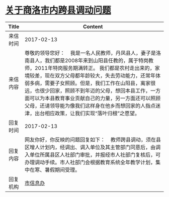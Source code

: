 # <a href="http://www.shangluo.gov.cn/zmhd/ldxxxx.jsp?urltype=leadermail.LeaderMailContentUrl&wbtreeid=1112&leadermailid=3987">关于商洛市内跨县调动问题</a>
| Title |                                                                                                                       Content                                                                                                                        |
|:-----:|------------------------------------------------------------------------------------------------------------------------------------------------------------------------------------------------------------------------------------------------------|
| 来信时间  | 2017-02-13                                                                                                                                                                                                                                           |
| 来信内容  | 尊敬的领导您好：    我是一名人民教师，丹凤县人，妻子是洛南县人，我们都是2008年来到山阳县任教的，属于特岗教师，2011年特岗服务期满转正。 我们都是农村走出来的，家境较差，现在双方父母都年龄较大，失去劳动能力，还常年体弱多病，需要子女照顾。但是，我们工作在山阳县，离家很远，也很少回家，照顾不到年迈的父母，想回本县工作，一方面可以为本县教育事业贡献自己的力量，另一方面还可以照顾父母，还请领导能为像我们这样身在他乡而想回家的人指点迷津，出台相应政策，让我们实现“落叶归根”之愿望。 |
| 回复时间  | 2017-02-13                                                                                                                                                                                                                                           |
| 回复内容  | 网友你好，你反映的问题回复如下：    教师跨县调动，须在县区增人计划内，经调出、调入单位及其主管部门同意后，由调入单位所属县区人社部门审批，并报经市人社部门复核后，可办理调动手续。市人社部门会根据教育系统全年教学计划，集中在寒、暑假期间受理。                                                                                                                           |
| 回复机构  | <a href="../../categories/agencies/市信息办.md">市信息办</a>                                                                                                                                                                                                 |